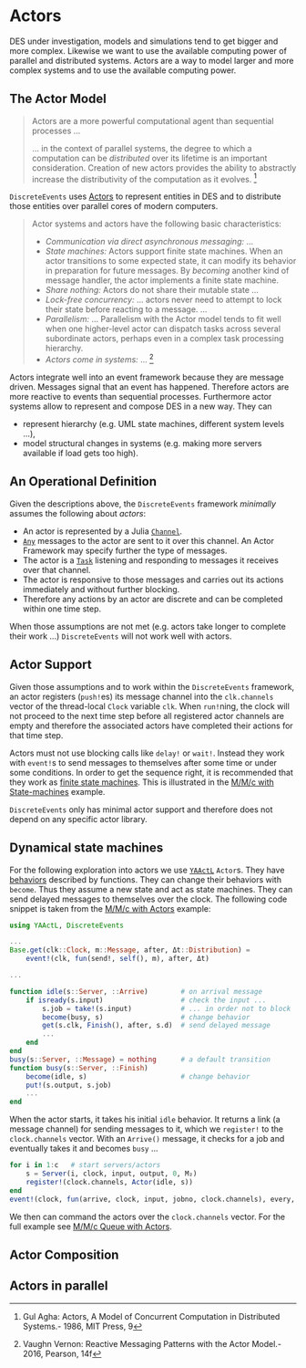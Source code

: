 # Actors

DES under investigation, models and simulations tend to get bigger and more complex. Likewise we want to use the available computing power of parallel and distributed systems. Actors are a way to model larger and more complex systems and to use the available computing power.

## The Actor Model

> Actors are a more powerful computational agent than sequential
> processes ...
>
> ...  in the context of parallel systems, the degree to which a computation can be *distributed* over its lifetime is an important consideration. Creation of new actors provides the ability to abstractly increase the distributivity of the computation as it evolves. [^1]

`DiscreteEvents` uses [Actors](https://en.wikipedia.org/wiki/Actor_model) to represent entities in DES and to distribute those entities over parallel cores of modern computers.

> Actor systems and actors have the following basic characteristics:
>
> - *Communication via direct asynchronous messaging:* ...
> - *State machines:* Actors support finite state machines. When an actor transitions to some expected state, it can modify its behavior in preparation for future messages. By *becoming* another kind of message handler, the actor implements a finite state machine.
> - *Share nothing:* Actors do not share their mutable state ...
> - *Lock-free concurrency:* ... actors never need to attempt to lock their state before reacting to a message. ...
> - *Parallelism:* ... Parallelism with the Actor model tends to fit well when one higher-level actor can dispatch tasks across several subordinate actors, perhaps even in a complex task processing hierarchy.
> - *Actors come in systems:* ... [^2]

Actors integrate well into an event framework because they are message driven. Messages signal that an event has happened. Therefore actors are more reactive to events than sequential processes. Furthermore actor systems allow to represent and compose DES in a new way. They can

- represent hierarchy (e.g. UML state machines, different system levels ...),
- model structural changes in systems (e.g. making more servers available if load gets too high).

## An Operational Definition

Given the descriptions above, the `DiscreteEvents` framework *minimally* assumes the following about *actors*:

- An actor is represented by a Julia [`Channel`](https://docs.julialang.org/en/v1/base/parallel/#Base.Channel).
- [`Any`](https://docs.julialang.org/en/v1/base/base/#Core.Any) messages to the actor are sent to it over this channel. An Actor Framework may specify further the type of messages.
- The actor is a [`Task`](https://docs.julialang.org/en/v1/base/parallel/#Tasks) listening and responding to messages it receives over that channel.
- The actor is responsive to those messages and carries out its actions immediately and without further blocking.
- Therefore any actions by an actor are discrete and can be completed within one time step.

When those assumptions are not met (e.g. actors take longer to complete their work ...) `DiscreteEvents` will not work well with actors.

## Actor Support

Given those assumptions and to work within the `DiscreteEvents` framework, an actor registers (`push!`es) its message channel into the `clk.channels` vector of the thread-local `Clock` variable `clk`. When `run!`ning, the clock will not proceed to the next time step before all registered actor channels are empty and therefore the associated actors have completed their actions for that time step.

Actors must not use blocking calls like `delay!` or `wait!`. Instead they work with `event!`s to send messages to themselves after some time or under some conditions. In order to get the sequence right, it is recommended that they work as [finite state machines](automata.md). This is illustrated in the [M/M/c with State-machines](examples/queue_mmc_sm.md) example.

`DiscreteEvents` only has minimal actor support and therefore does not depend on any specific actor library.

## Dynamical state machines

For the following exploration into actors we use [`YAActL`](https://github.com/pbayer/YAActL.jl) `Actor`s. They have [behaviors](https://pbayer.github.io/YAActL.jl/dev/usage/#Behaviors) described by functions. They can change their behaviors with `become`. Thus they assume a new state and act as state machines. They can send delayed messages to themselves over the clock. The following code snippet is taken from the [M/M/c with Actors](examples/queue_mmc_actor.md) example:

```julia
using YAActL, DiscreteEvents

...
Base.get(clk::Clock, m::Message, after, Δt::Distribution) =
    event!(clk, fun(send!, self(), m), after, Δt)

...

function idle(s::Server, ::Arrive)        # on arrival message
    if isready(s.input)                   # check the input ...
        s.job = take!(s.input)            # ... in order not to block
        become(busy, s)                   # change behavior
        get(s.clk, Finish(), after, s.d)  # send delayed message
        ...
    end
end
busy(s::Server, ::Message) = nothing      # a default transition
function busy(s::Server, ::Finish)
    become(idle, s)                       # change behavior
    put!(s.output, s.job)
    ...
end
```

When the actor starts, it takes his initial `idle` behavior. It returns a link (a message channel) for sending messages to it, which we `register!` to the `clock.channels` vector. With an `Arrive()` message, it checks for a job and eventually takes it and becomes `busy` ...

```julia
for i in 1:c   # start servers/actors
    s = Server(i, clock, input, output, 0, M₂)
    register!(clock.channels, Actor(idle, s))
end
event!(clock, fun(arrive, clock, input, jobno, clock.channels), every, M₁, n=N)
```

We then can command the actors over the `clock.channels` vector. For the full example see [M/M/c Queue with Actors](examples/queue_mmc_actor.md).

## Actor Composition

## Actors in parallel

[^1]: Gul Agha: Actors, A Model of Concurrent Computation in Distributed Systems.- 1986, MIT Press, 9
[^2]: Vaughn Vernon: Reactive Messaging Patterns with the Actor Model.- 2016, Pearson, 14f
